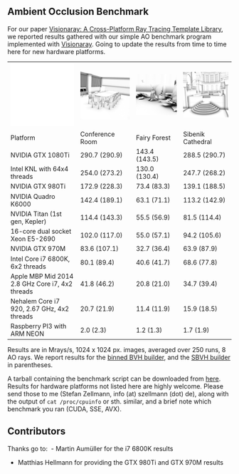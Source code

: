 ## Ambient Occlusion Benchmark

For our paper [Visionaray: A Cross-Platform Ray Tracing Template Library](https://vis.uni-koeln.de/13925.html), we reported results gathered with our simple AO benchmark program implemented with [Visionaray](https://github.com/szellmann/visionaray). Going to update the results from time to time here for new hardware platforms.

<table border="0">
  <tr>
    <td>
      <img src="img/fill.png" alt="Fill" width="200" class="inline" />
    </td>
    <td>
      <img src="img/conference_ao.png" alt="Conference Room" width="200" class="inline" />
    </td>
    <td>
      <img src="img/fairy_ao.png" alt="Fairy Forest" width="200" class="inline" />
    </td>
    <td>
      <img src="img/sibenik_ao.png" alt="Sibenik Cathedral" width="200" class="inline" />
    </td>
  </tr>
  <tr>
    <td>Platform</td>
    <td>Conference Room</td>
    <td>Fairy Forest</td>
    <td>Sibenik Cathedral</td>
  </tr>
  <tr>
    <td>NVIDIA GTX 1080Ti</td>
    <td>290.7 (290.9)</td>
    <td>143.4 (143.5)</td>
    <td>288.5 (290.7)</td>
  </tr>
  <tr>
    <td>Intel KNL with 64x4 threads</td>
    <td>254.0 (273.2)</td>
    <td>130.0 (130.4)</td>
    <td>247.7 (268.2)</td>
  </tr>
  <tr>
    <td>NVIDIA GTX 980Ti</td>
    <td>172.9 (228.3)</td>
    <td>73.4 (83.3)</td>
    <td>139.1 (188.5)</td>
  </tr>
  <tr>
    <td>NVIDIA Quadro K6000</td>
    <td>142.4 (189.1)</td>
    <td>63.1 (71.1)</td>
    <td>113.2 (142.9)</td>
  </tr>
  <tr>
    <td>NVIDIA Titan (1st gen, Kepler)</td>
    <td>114.4 (143.3)</td>
    <td>55.5 (56.9)</td>
    <td>81.5 (114.4)</td>
  </tr>
  <tr>
    <td>16-core dual socket Xeon E5-2690</td>
    <td>102.0 (117.0)</td>
    <td>55.0 (57.1)</td>
    <td>94.2 (105.6)</td>
  </tr>
  <tr>
    <td>NVIDIA GTX 970M</td>
    <td>83.6 (107.1)</td>
    <td>32.7 (36.4)</td>
    <td>63.9 (87.9)</td>
  </tr>
  <tr>
    <td>Intel Core i7 6800K, 6x2 threads</td>
    <td>80.1 (89.4)</td>
    <td>40.6 (41.7)</td>
    <td>68.6 (77.8)</td>
  </tr>
  <tr>
    <td>Apple MBP Mid 2014 2.8 GHz Core i7, 4x2 threads</td>
    <td>41.8 (46.2)</td>
    <td>20.8 (21.0)</td>
    <td>34.7 (39.4)</td>
  </tr>
  <tr>
    <td>Nehalem Core i7 920, 2.67 GHz, 4x2 threads</td>
    <td>20.7 (21.9)</td>
    <td>11.4 (11.9)</td>
    <td>15.9 (18.5)</td>
  </tr>
  <tr>
    <td>Raspberry PI3 with ARM NEON</td>
    <td>2.0 (2.3)</td>
    <td>1.2 (1.3)</td>
    <td>1.7 (1.9)</td>
  </tr>
</table>

Results are in Mrays/s, 1024 x 1024 px. images, averaged over 250 runs, 8 AO rays. We report results for the [binned BVH builder](http://www.sci.utah.edu/~wald/Publications/2007/ParallelBVHBuild/fastbuild.pdf), and the [SBVH builder](http://www.nvidia.ca/docs/IO/77714/sbvh.pdf) in parentheses.

A tarball containing the benchmark script can be downloaded from [here](https://github.com/szellmann/szellmann.github.io/blob/master/res/ao_bench.tar.gz). Results for hardware platforms not listed here are highly welcome. Please send those to me (Stefan Zellmann, info (at) szellmann (dot) de), along with the output of `cat /proc/cpuinfo` or sth. similar, and a brief note which benchmark you ran (CUDA, SSE, AVX).

Contributors
------------

Thanks go to:
  - Martin Aumüller for the i7 6800K results
  - Matthias Hellmann for providing the GTX 980Ti and GTX 970M results
